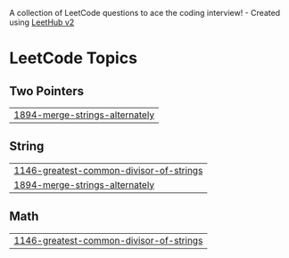 A collection of LeetCode questions to ace the coding interview! - Created using [LeetHub v2](https://github.com/arunbhardwaj/LeetHub-2.0)
<!---LeetCode Topics Start-->
# LeetCode Topics
## Two Pointers
|  |
| ------- |
| [1894-merge-strings-alternately](https://github.com/enrichskills38/LeetCode/tree/master/1894-merge-strings-alternately) |
## String
|  |
| ------- |
| [1146-greatest-common-divisor-of-strings](https://github.com/enrichskills38/LeetCode/tree/master/1146-greatest-common-divisor-of-strings) |
| [1894-merge-strings-alternately](https://github.com/enrichskills38/LeetCode/tree/master/1894-merge-strings-alternately) |
## Math
|  |
| ------- |
| [1146-greatest-common-divisor-of-strings](https://github.com/enrichskills38/LeetCode/tree/master/1146-greatest-common-divisor-of-strings) |
<!---LeetCode Topics End-->